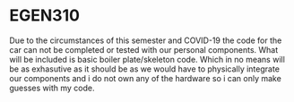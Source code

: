 # EGEN310
Due to the circumstances of this semester and COVID-19 the code for the car can not be completed or tested with our personal components.
What will be included is basic boiler plate/skeleton code. Which in no means will be as exhasutive as it should be as we would have to physically integrate our components and i do not own any of the hardware so i can only make guesses with my code.
